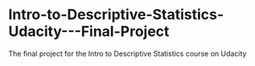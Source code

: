 # Intro-to-Descriptive-Statistics-Udacity---Final-Project
The final project for the Intro to Descriptive Statistics course on Udacity
